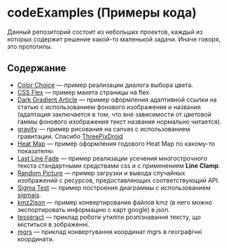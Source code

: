 # codeExamples (Примеры кода)

Данный репозиторий состоит из небольших проектов, каждый из которых содержит решение какой-то маленькой задачи. Иначе говоря, это прототипы.

## Содержание

-   [Color Choice](https://github.com/tougaj/codeExamples/tree/main/colorChoice) &mdash; пример реализации диалога выбора цвета.
-   [CSS Flex](https://github.com/tougaj/codeExamples/tree/main/cssFlex) &mdash; пример макета страницы на flex.
-   [Dark Gradient Article](https://github.com/tougaj/codeExamples/tree/main/darkGradientArticle) &mdash; пример оформления адаптивной ссылки на статью с использованием фонового изображения и названия (адаптация заключается в том, что вне зависимости от цветовой гаммы фонового изображения текст названия нормально читается).
-   [gravity](https://github.com/tougaj/codeExamples/tree/main/gravity) &mdash; пример рисования на canvas с использованием гравитации. Спасибо [ThreePixDroid ](https://www.youtube.com/watch?v=KEQsm2yL6Lg)
-   [Heat Map](https://github.com/tougaj/codeExamples/tree/main/heatMap) &mdash; пример оформления годового Heat Map по какому-то показателю.
-   [Last Line Fade](https://github.com/tougaj/codeExamples/tree/main/lastLineFade) &mdash; пример реализации усечения многострочного текста стандартными средствами css и с применением **Line Clamp**.
-   [Random Picture](https://github.com/tougaj/codeExamples/tree/main/randomPicture) &mdash; пример загрузки и вывода случайных изображений с ресурсов, предоставляющих соответствующий API.
-   [Sigma Test](https://github.com/tougaj/codeExamples/tree/main/sigma_test) &mdash; пример построения диаграммы с использованием [sigmajs](http://sigmajs.org/).
-   [kmz2json](https://github.com/tougaj/codeExamples/tree/main/kmz2json) &mdash; пример конвертирования файлов kmz (в него можно экспортировать информацию с карт google) в json.
-   [tesseract](https://github.com/tougaj/codeExamples/tree/main/tesseract) &mdash; приклад роботи утиліти розпізнавання тексту, що міститься в зображенні.
-   [mgrs](https://github.com/tougaj/codeExamples/tree/main/mgrs) &mdash; приклад конвертування координат mgrs в географічні координати.
